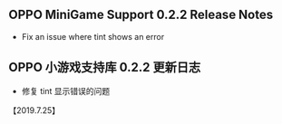 ## OPPO MiniGame Support 0.2.2 Release Notes

* Fix an issue where tint shows an error

## OPPO 小游戏支持库 0.2.2 更新日志
* 修复 tint 显示错误的问题

【2019.7.25】